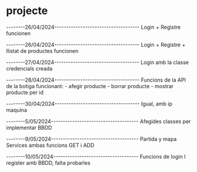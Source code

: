 # projecte #

--------26/04/2024------------------------------------
Login + Registre funcionen

--------26/04/2024------------------------------------
Login + Registre + llistat de productes funcionen

--------27/04/2024------------------------------------
Login amb la classe credencials creada

--------28/04/2024------------------------------------
Funcions de la API de la botiga funcionant:
	- afegir producte
	- borrar producte
	- mostrar producte per id

--------30/04/2024------------------------------------
Igual, amb ip maquina

--------5/05/2024-------------------------------------
Afegides classes per implementar BBDD

--------9/05/2024-------------------------------------
Partida y mapa Services ambas funcions GET i ADD

--------10/05/2024------------------------------------
Funcions de login I register amb BBDD, falta probarles
